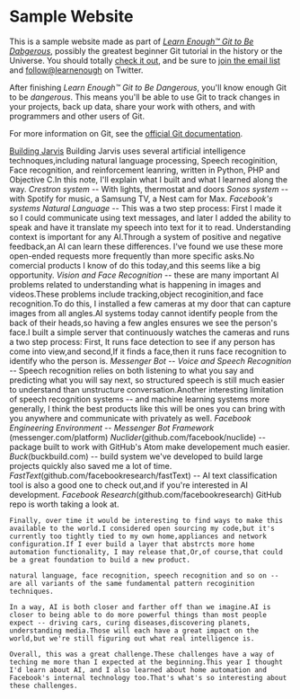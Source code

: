 # Sample Website

This is a sample website made as part of [*Learn Enough™ Git to Be Dabgerous*](http://learnenough.com/git-tutorial), possibly the greatest beginner Git tutorial in the history or the Universe. You should totally [check it out](http://Learnenough.com/git-tutorial), and be sure to [join the email list](http://learnenough.com/#email_list) and [follow@learnenough](http://twitter.com/learnenough) on Twitter.

After finishing *Learn Enough™ Git to Be Dangerous*, you'll know enough Git to be *dangerous*. This means you'll be able to use Git to track changes in your projects, back up data, share your work with others, and with programmers and other users of Git.

For more information on Git, see the [official Git documentation](https://agit-scm.com/).

[Building Jarvis](https://www.facebook.com/notes/mark-zuckerberg/building-jarvis/10154361492931634/)
Building Jarvis uses several artificial intelligence technoques,including natural language processing, Speech recoginition, Face recognition, and reinforcement leanring, written in Python, PHP and Objective C.In this note, I'll explain what I built and what I learned along the way.
    *Crestron system* -- With lights, thermostat and doors
    *Sonos system* -- with Spotify for music, a Samsung TV, a Nest cam for Max.
    *Facebook's systems*
    *Natural Language* -- This was a two step process: First I made it so I could communicate using text messages, and later I added the ability to speak and have it translate my speech into text for it to read.
    Understanding context is important for any AI.Through a system of positive and negative feedback,an AI can learn these differences. I've found we use these more open-ended requests more frequently than more specific asks.No comercial products I know of do this today,and this seems like a big opportunity.
    *Vision and Face Recognition* -- these are many important AI problems related to understanding what is happening in images and videos.These problems include tracking,object recoginition,and face recognition.To do this, I installed a few cameras at my door that can capture images from all angles.AI systems today cannot identify people from the back of their heads,so having a few angles ensures we see the person's face.I built a simple server that continuously watches the cameras and runs a two step process: First, It runs face detection to see if any person has come into view,and second,If it finds a face,then it runs face recognition to identify who the person is.
    *Messenger Bot* -- 
    *Voice and Speech Recognition* -- Speech recognition relies on both listening to what you say and predicting what you will say next, so structured speech is still much easier to understand than unstructure conversation.Another interesting limitation of speech recognition systems -- and machine learning systems more generally, I think the best products like this will be ones you can bring with you anywhere and communicate with privately as well.
    *Facebook Engineering Environment* -- 
        *Messenger Bot Framework* (messenger.com/platform)
        *Nuclider*(github.com/facebook/nuclide) -- package built to work with GitHub's Atom make developement much easier.
        *Buck*(buckbuild.com) -- build system we've developed to build large projects quickly also saved me a lot of time. 
        *FastText*(github.com/facebookresearch/fastText) -- AI text classification tool is also a good one to check out,and if you're interested in AI development.
        *Facebook Research*(github.com/facebookresearch) GitHub repo is worth taking a look at.

    Finally, over time it would be interesting to find ways to make this available to the world.I considered open sourcing my code,but it's currently too tightly tied to my own home,appliances and network configuration.If I ever build a layer that abstrcts more home automation functionality, I may release that,Or,of course,that could be a great foundation to build a new product.

    natural language, face recognition, speech recognition and so on -- are all variants of the same fundamental pattern recoginition techniques.

    In a way, AI is both closer and farther off than we imagine.AI is closer to being able to do more powerful things than most people expect -- driving cars, curing diseases,discovering planets, understanding media.Those will each have a great impact on the world,but we're still figuring out what real intelligence is.

    Overall, this was a great challenge.These challenges have a way of teching me more than I expected at the beginning.This year I thought I'd learn about AI, and I also learned about home automation and Facebook's internal technology too.That's what's so interesting about these challenges.